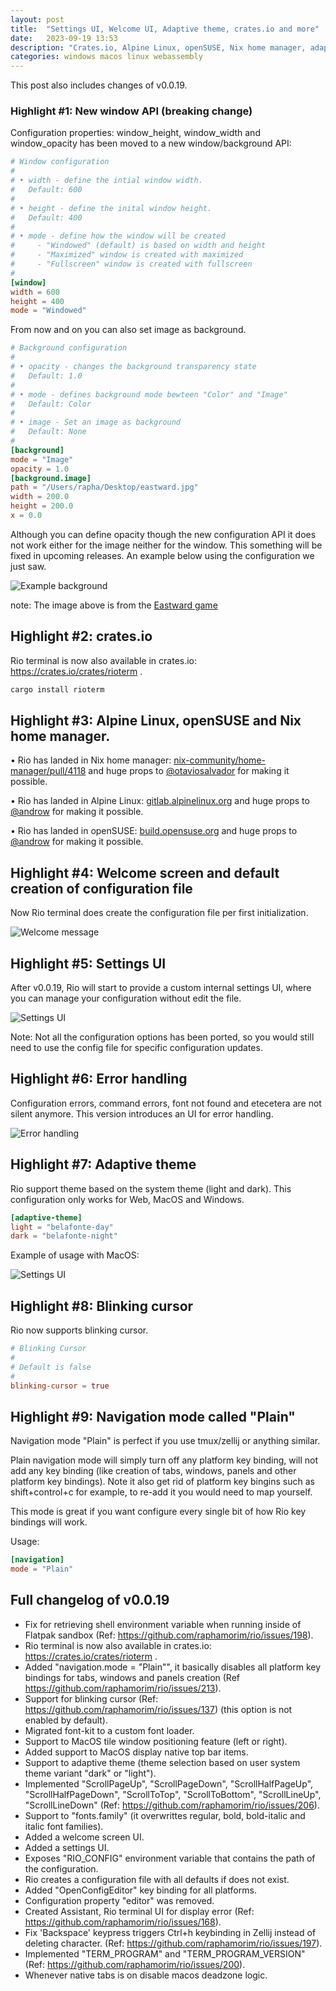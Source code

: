 ```yaml
---
layout: post
title:  "Settings UI, Welcome UI, Adaptive theme, crates.io and more"
date:   2023-09-19 13:53
description: "Crates.io, Alpine Linux, openSUSE, Nix home manager, adaptive theme, settings UI, welcome UI, blinking cursor, plain navigation mode ..."
categories: windows macos linux webassembly
---
```


This post also includes changes of v0.0.19.

### Highlight #1: New window API (breaking change)

Configuration properties: window_height, window_width and window_opacity has been moved to a new window/background API:

```toml
# Window configuration
#
# • width - define the intial window width.
#   Default: 600
#
# • height - define the inital window height.
#   Default: 400
#
# • mode - define how the window will be created
#     - "Windowed" (default) is based on width and height
#     - "Maximized" window is created with maximized
#     - "Fullscreen" window is created with fullscreen
#
[window]
width = 600
height = 400
mode = "Windowed"
```

From now and on you can also set image as background.

```toml
# Background configuration
#
# • opacity - changes the background transparency state
#   Default: 1.0
#
# • mode - defines background mode bewteen "Color" and "Image"
#   Default: Color
#
# • image - Set an image as background
#   Default: None
#
[background]
mode = "Image"
opacity = 1.0
[background.image]
path = "/Users/rapha/Desktop/eastward.jpg"
width = 200.0
height = 200.0
x = 0.0
```

Although you can define opacity though the new configuration API it does not work either for the image neither for the window. This something will be fixed in upcoming releases. An example below using the configuration we just saw.

![Example background](https://media.discordapp.net/attachments/1110689410258841662/1152881776348364811/F6JGpamXsAAWvcG.png?width=1048&height=848)

note: The image above is from the [Eastward game](https://en.wikipedia.org/wiki/Eastward_(video_game))

## Highlight #2: crates.io

Rio terminal is now also available in crates.io: https://crates.io/crates/rioterm .

```bash
cargo install rioterm
```

## Highlight #3: Alpine Linux, openSUSE and Nix home manager.

• Rio has landed in Nix home manager: [nix-community/home-manager/pull/4118](https://github.com/nix-community/home-manager/pull/4118) and huge props to [@otaviosalvador](https://twitter.com/otaviosalvador) for making it possible.

• Rio has landed in Alpine Linux: [gitlab.alpinelinux.org](https://gitlab.alpinelinux.org/alpine/aports/-/merge_requests/51369) and huge props to [@androw](https://github.com/androw) for making it possible.

• Rio has landed in openSUSE: [build.opensuse.org](https://build.opensuse.org/package/show/X11:terminals/rioterm) and huge props to [@androw](https://github.com/androw) for making it possible.

## Highlight #4: Welcome screen and default creation of configuration file

Now Rio terminal does create the configuration file per first initialization.

![Welcome message](https://user-images.githubusercontent.com/240594/268500927-788ea316-ede8-4d23-ba1f-9621a6a82908.png)

## Highlight #5: Settings UI

After v0.0.19, Rio will start to provide a custom internal settings UI, where you can manage your configuration without edit the file.

![Settings UI](../static/assets/posts/0.0.19/demo-settings.png)

Note: Not all the configuration options has been ported, so you would still need to use the config file for specific configuration updates.

## Highlight #6: Error handling

Configuration errors, command errors, font not found and etecetera are not silent anymore. This version introduces an UI for error handling.

![Error handling](../static/assets/posts/0.0.19/demo-error-handling.png)

## Highlight #7: Adaptive theme

Rio support theme based on the system theme (light and dark). This configuration only works for Web, MacOS and Windows.

```toml
[adaptive-theme]
light = "belafonte-day"
dark = "belafonte-night"
```

Example of usage with MacOS:

![Settings UI](../static/assets/features/adaptive-theme.gif)

## Highlight #8: Blinking cursor

Rio now supports blinking cursor.

```toml
# Blinking Cursor
#
# Default is false
#
blinking-cursor = true
```

## Highlight #9: Navigation mode called "Plain"

Navigation mode "Plain" is perfect if you use tmux/zellij or anything similar.

Plain navigation mode will simply turn off any platform key binding, will not add any key binding (like creation of tabs, windows, panels and other platform key bindings). Note it also get rid of platform key bingins such as shift+control+c for example, to re-add it you would need to map yourself.

This mode is great if you want configure every single bit of how Rio key bindings will work.

Usage:

```toml
[navigation]
mode = "Plain"
```

## Full changelog of v0.0.19

- Fix for retrieving shell environment variable when running inside of Flatpak sandbox (Ref: https://github.com/raphamorim/rio/issues/198).
- Rio terminal is now also available in crates.io: https://crates.io/crates/rioterm .
- Added "navigation.mode = "Plain"", it basically disables all platform key bindings for tabs, windows and panels creation (Ref https://github.com/raphamorim/rio/issues/213).
- Support for blinking cursor (Ref: https://github.com/raphamorim/rio/issues/137) (this option is not enabled by default).
- Migrated font-kit to a custom font loader.
- Support to MacOS tile window positioning feature (left or right).
- Added support to MacOS display native top bar items.
- Support to adaptive theme (theme selection based on user system theme variant "dark" or "light").
- Implemented "ScrollPageUp", "ScrollPageDown", "ScrollHalfPageUp", "ScrollHalfPageDown", "ScrollToTop", "ScrollToBottom", "ScrollLineUp", "ScrollLineDown" (Ref: https://github.com/raphamorim/rio/issues/206).
- Support to "fonts.family" (it overwrittes regular, bold, bold-italic and italic font families).
- Added a welcome screen UI.
- Added a settings UI.
- Exposes "RIO_CONFIG" environment variable that contains the path of the configuration.
- Rio creates a configuration file with all defaults if does not exist.
- Added "OpenConfigEditor" key binding for all platforms.
- Configuration property "editor" was removed.
- Created Assistant, Rio terminal UI for display error (Ref: https://github.com/raphamorim/rio/issues/168).
- Fix 'Backspace' keypress triggers Ctrl+h keybinding in Zellij instead of deleting character. (Ref: https://github.com/raphamorim/rio/issues/197).
- Implemented "TERM_PROGRAM" and "TERM_PROGRAM_VERSION" (Ref: https://github.com/raphamorim/rio/issues/200).
- Whenever native tabs is on disable macos deadzone logic.
